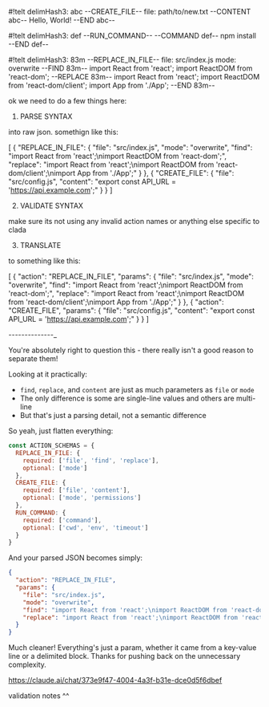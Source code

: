

#!telt delimHash3: abc
--CREATE_FILE--
file: path/to/new.txt
--CONTENT abc--
Hello, World!
--END abc--

#!telt delimHash3: def
--RUN_COMMAND--
--COMMAND def--
npm install
--END def--



#!telt delimHash3: 83m
--REPLACE_IN_FILE--
file: src/index.js
mode: overwrite
--FIND 83m--
import React from 'react';
import ReactDOM from 'react-dom';
--REPLACE 83m--
import React from 'react';
import ReactDOM from 'react-dom/client';
import App from './App';
--END 83m--


ok we need to do a few things here:

1. PARSE SYNTAX

into raw json. somethign like this:

[
  {
    "REPLACE_IN_FILE": {
      "file": "src/index.js",
      "mode": "overwrite",
      "find": "import React from 'react';\nimport ReactDOM from 'react-dom';",
      "replace": "import React from 'react';\nimport ReactDOM from 'react-dom/client';\nimport App from './App';"
    }
  },
  {
    "CREATE_FILE": {
      "file": "src/config.js",
      "content": "export const API_URL = 'https://api.example.com';"
    }
  }
]

2.  VALIDATE SYNTAX 

make sure its not using any invalid action names or anything else specific to clada

3.  TRANSLATE

to something like this:

[
 {
   "action": "REPLACE_IN_FILE",
   "params": {
     "file": "src/index.js",
     "mode": "overwrite",
     "find": "import React from 'react';\nimport ReactDOM from 'react-dom';",
     "replace": "import React from 'react';\nimport ReactDOM from 'react-dom/client';\nimport App from './App';"
   }
 },
 {
   "action": "CREATE_FILE",
   "params": {
     "file": "src/config.js",
     "content": "export const API_URL = 'https://api.example.com';"
   }
 }
]

--------------_

You're absolutely right to question this - there really isn't a good reason to separate them!

Looking at it practically:
- `find`, `replace`, and `content` are just as much parameters as `file` or `mode`
- The only difference is some are single-line values and others are multi-line
- But that's just a parsing detail, not a semantic difference

So yeah, just flatten everything:

```javascript
const ACTION_SCHEMAS = {
  REPLACE_IN_FILE: {
    required: ['file', 'find', 'replace'],
    optional: ['mode']
  },
  CREATE_FILE: {
    required: ['file', 'content'],
    optional: ['mode', 'permissions']
  },
  RUN_COMMAND: {
    required: ['command'],
    optional: ['cwd', 'env', 'timeout']
  }
}
```

And your parsed JSON becomes simply:
```json
{
  "action": "REPLACE_IN_FILE",
  "params": {
    "file": "src/index.js",
    "mode": "overwrite",
    "find": "import React from 'react';\nimport ReactDOM from 'react-dom';",
    "replace": "import React from 'react';\nimport ReactDOM from 'react-dom/client';\nimport App from './App';"
  }
}
```

Much cleaner! Everything's just a param, whether it came from a key-value line or a delimited block. Thanks for pushing back on the unnecessary complexity.

https://claude.ai/chat/373e9f47-4004-4a3f-b31e-dce0d5f6dbef

validation notes ^^

